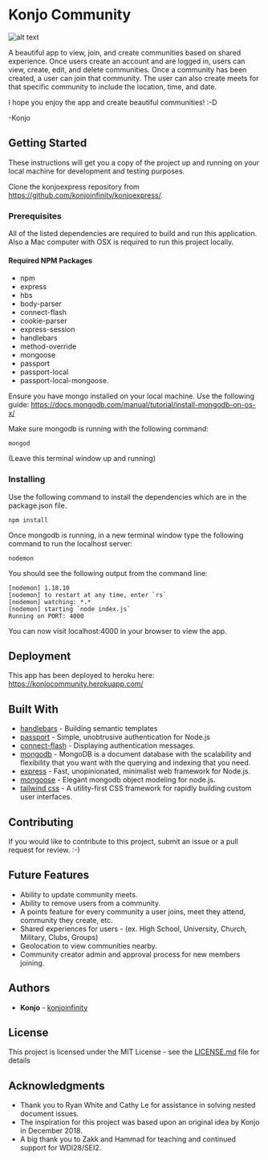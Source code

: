 # Konjo Community

![alt text](http://konjotech.com/community/2.png)

A beautiful app to view, join, and create communities based on shared experience. Once users create an account and are logged in, users can view, create, edit, and delete communities. Once a community has been created, a user can join that community. The user can also create meets for that specific community to include the location, time, and date.

I hope you enjoy the app and create beautiful communities! :-D

-Konjo

## Getting Started

These instructions will get you a copy of the project up and running on your local machine for development and testing purposes.

Clone the konjoexpress repository from https://github.com/konjoinfinity/konjoexpress/.

### Prerequisites

All of the listed dependencies are required to build and run this application. Also a Mac computer with OSX is required to run this project locally.

#### Required NPM Packages

- npm
- express
- hbs
- body-parser
- connect-flash
- cookie-parser
- express-session
- handlebars
- method-override
- mongoose
- passport
- passport-local
- passport-local-mongoose.

Ensure you have mongo installed on your local machine. Use the following guide: https://docs.mongodb.com/manual/tutorial/install-mongodb-on-os-x/

Make sure mongodb is running with the following command:

```
mongod
```

(Leave this terminal window up and running)

### Installing

Use the following command to install the dependencies which are in the package.json file.

```
npm install
```

Once mongodb is running, in a new terminal window type the following command to run the localhost server:

```
nodemon
```

You should see the following output from the command line:

```
[nodemon] 1.18.10
[nodemon] to restart at any time, enter `rs`
[nodemon] watching: *.*
[nodemon] starting `node index.js`
Running on PORT: 4000
```

You can now visit localhost:4000 in your browser to view the app.

## Deployment

This app has been deployed to heroku here: https://konjocommunity.herokuapp.com/

## Built With

- [handlebars](https://handlebarsjs.com) - Building semantic templates
- [passport](http://www.passportjs.org) - Simple, unobtrusive authentication for Node.js
- [connect-flash](https://github.com/jaredhanson/connect-flash) - Displaying authentication messages.
- [mongodb](https://www.mongodb.com/) - MongoDB is a document database with the scalability and flexibility that you want with the querying and indexing that you need.
- [express](https://expressjs.com/) - Fast, unopinionated, minimalist web framework for Node.js.
- [mongoose](https://mongoosejs.com/) - Elegant mongodb object modeling for node.js.
- [tailwind css](https://tailwindcss.com/) - A utility-first CSS framework for rapidly building custom user interfaces.

## Contributing

If you would like to contribute to this project, submit an issue or a pull request for review. :-)

## Future Features

- Ability to update community meets.
- Ability to remove users from a community.
- A points feature for every community a user joins, meet they attend, community they create, etc.
- Shared experiences for users - (ex. High School, University, Church, Military, Clubs, Groups)
- Geolocation to view communities nearby.
- Community creator admin and approval process for new members joining.

## Authors

- **Konjo** - [konjoinfinity](https://github.com/konjoinfinity)

## License

This project is licensed under the MIT License - see the [LICENSE.md](LICENSE.md) file for details

## Acknowledgments

- Thank you to Ryan White and Cathy Le for assistance in solving nested document issues.
- The inspiration for this project was based upon an original idea by Konjo in December 2018.
- A big thank you to Zakk and Hammad for teaching and continued support for WDI28/SEI2.
